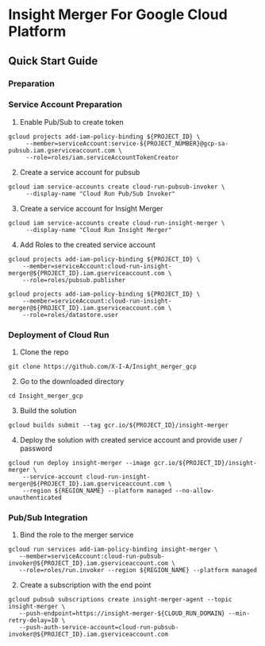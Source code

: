 # Insight Merger For Google Cloud Platform

## Quick Start Guide
### Preparation

### Service Account Preparation
1. Enable Pub/Sub to create token
```
gcloud projects add-iam-policy-binding ${PROJECT_ID} \
     --member=serviceAccount:service-${PROJECT_NUMBER}@gcp-sa-pubsub.iam.gserviceaccount.com \
     --role=roles/iam.serviceAccountTokenCreator
```
2. Create a service account for pubsub
```
gcloud iam service-accounts create cloud-run-pubsub-invoker \
     --display-name "Cloud Run Pub/Sub Invoker"
```
3. Create a service account for Insight Merger
```
gcloud iam service-accounts create cloud-run-insight-merger \
     --display-name "Cloud Run Insight Merger"
```
4. Add Roles to the created service account
```
gcloud projects add-iam-policy-binding ${PROJECT_ID} \
    --member=serviceAccount:cloud-run-insight-merger@${PROJECT_ID}.iam.gserviceaccount.com \
	--role=roles/pubsub.publisher
```
```
gcloud projects add-iam-policy-binding ${PROJECT_ID} \
    --member=serviceAccount:cloud-run-insight-merger@${PROJECT_ID}.iam.gserviceaccount.com \
	--role=roles/datastore.user
```
### Deployment of Cloud Run
1. Clone the repo 
```
git clone https://github.com/X-I-A/Insight_merger_gcp
```
2. Go to the downloaded directory 
```
cd Insight_merger_gcp
```
3. Build the solution
```
gcloud builds submit --tag gcr.io/${PROJECT_ID}/insight-merger
```
4. Deploy the solution with created service account and provide user / password
```
gcloud run deploy insight-merger --image gcr.io/${PROJECT_ID}/insight-merger \
    --service-account cloud-run-insight-merger@${PROJECT_ID}.iam.gserviceaccount.com \
	--region ${REGION_NAME} --platform managed --no-allow-unauthenticated
```
### Pub/Sub Integration
1. Bind the role to the merger service  
```
gcloud run services add-iam-policy-binding insight-merger \
   --member=serviceAccount:cloud-run-pubsub-invoker@${PROJECT_ID}.iam.gserviceaccount.com \
   --role=roles/run.invoker --region ${REGION_NAME} --platform managed
```
2. Create a subscription with the end point
```
gcloud pubsub subscriptions create insight-merger-agent --topic insight-merger \
   --push-endpoint=https://insight-merger-${CLOUD_RUN_DOMAIN} --min-retry-delay=10 \
   --push-auth-service-account=cloud-run-pubsub-invoker@${PROJECT_ID}.iam.gserviceaccount.com
```